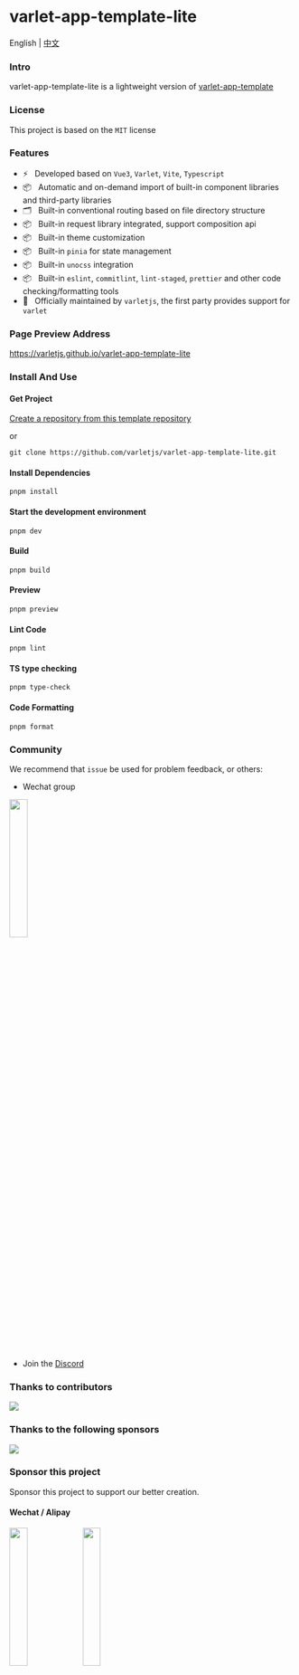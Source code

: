 # varlet-app-template-lite

<span>English</span> |
<a href="https://github.com/varletjs/varlet-app-template-lite/blob/main/README.zh-CN.md">中文</a>

### Intro

varlet-app-template-lite is a lightweight version of [varlet-app-template](https://github.com/varletjs/varlet-app-template)

### License

This project is based on the `MIT` license

### Features

- ⚡️ &nbsp; Developed based on `Vue3`, `Varlet`, `Vite`, `Typescript`
- 📦 &nbsp; Automatic and on-demand import of built-in component libraries and third-party libraries
- 🗂 &nbsp; Built-in conventional routing based on file directory structure
- 📦 &nbsp; Built-in request library integrated, support composition api
- 📦 &nbsp; Built-in theme customization
- 📦 &nbsp; Built-in `pinia` for state management
- 📦 &nbsp; Built-in `unocss` integration
- 📦 &nbsp; Built-in `eslint`, `commitlint`, `lint-staged`, `prettier` and other code checking/formatting tools
- 💪 &nbsp; Officially maintained by `varletjs`, the first party provides support for `varlet`

### Page Preview Address

https://varletjs.github.io/varlet-app-template-lite

### Install And Use

#### Get Project

[Create a repository from this template repository](https://github.com/varletjs/varlet-app-template-lite/generate)

or

```shell
git clone https://github.com/varletjs/varlet-app-template-lite.git
```

#### Install Dependencies

```shell
pnpm install
```

#### Start the development environment

```shell
pnpm dev
```

#### Build

```shell
pnpm build
```

#### Preview

```shell
pnpm preview
```

#### Lint Code

```shell
pnpm lint
```

#### TS type checking

```shell
pnpm type-check
```

#### Code Formatting

```shell
pnpm format
```

### Community

We recommend that `issue` be used for problem feedback, or others:

* Wechat group 

<img style="width: 25%" src="https://cdn.jsdelivr.net/gh/varletjs/varlet-static/community.png" />

* Join the [Discord](https://discord.gg/Dmb8ydBHkw)

### Thanks to contributors

<a href="https://github.com/varletjs/varlet-app-template-lite/graphs/contributors">
  <img src="https://contrib.rocks/image?repo=varletjs/varlet-app-template-lite" />
</a>

### Thanks to the following sponsors

<a href="https://cdn.jsdelivr.net/gh/varletjs/varlet-static/sponsorkit/sponsors.svg">
  <img src="https://cdn.jsdelivr.net/gh/varletjs/varlet-static/sponsorkit/sponsors.svg">
</a>

### Sponsor this project

Sponsor this project to support our better creation.

#### Wechat / Alipay

<img style="width: 25%" src="https://cdn.jsdelivr.net/gh/varletjs/varlet-static/wechat.jpg" />
<img style="width: 25%" src="https://cdn.jsdelivr.net/gh/varletjs/varlet-static/alipay.jpg" />